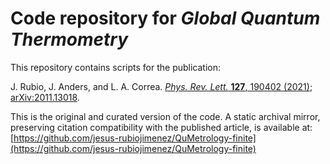 # Code repository for *Global Quantum Thermometry*

This repository contains scripts for the publication:

J. Rubio, J. Anders, and L. A. Correa. [*Phys. Rev. Lett.* **127**, 190402 (2021)](https://doi.org/10.1103/PhysRevLett.127.190402); [arXiv:2011.13018](https://arxiv.org/abs/2011.13018).  

This is the original and curated version of the code. A static archival mirror, preserving citation compatibility with the published article, is available at: [https://github.com/jesus-rubiojimenez/QuMetrology-finite](https://github.com/jesus-rubiojimenez/QuMetrology-finite)
